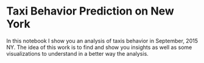# Taxi Behavior Prediction on New York

In this notebook I show you an analysis of taxis behavior in September, 2015 NY. The idea 
of this work is to find and show you insights as well as some visualizations to understand in a better way
the analysis.
